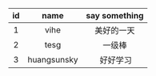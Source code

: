 id | name | say something
:--: | :--: | :--:
1|	vihe |	美好的一天
2|  tesg |  一级棒
3|  huangsunsky |  好好学习
